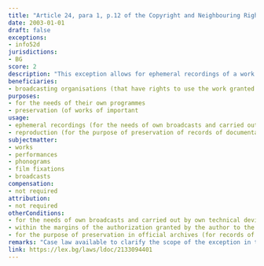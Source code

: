 ```yaml
---
title: "Article 24, para 1, p.12 of the Copyright and Neighbouring Rights Law (Член 24, ал.1, т.12 от Закона за авторското право и сродните му права)"
date: 2003-01-01 
draft: false
exceptions:
- info52d
jurisdictions:
- BG
score: 2
description: "This exception allows for ephemeral recordings of a work by broadcasting organisations, to whom the author has granted the right to use the work, carried out by their own technical devices and for the needs of their own broadcasts within the margins of the granted authorization. The exception also allows for the reproduction for the purpose of preservation of records of important documentary value in official archives." 
beneficiaries:
- broadcasting organisations (that have rights to use the work granted by its author)
purposes: 
- for the needs of their own programmes
- preservation (of works of important
usage:
- ephemeral recordings (for the needs of own broadcasts and carried out by own technical devices)
- reproduction (for the purpose of preservation of records of documentary value)
subjectmatter:
- works
- performances
- phonograms
- film fixations
- broadcasts
compensation:
- not required
attribution: 
- not required
otherConditions: 
- for the needs of own broadcasts and carried out by own technical devices (for ephemeral recordings)
- within the margins of the authorization granted by the author to the broadcaster (for ephemeral recordings)
- for the purpose of preservation in official archives (for records of documentary value)
remarks: "Case law available to clarify the scope of the exception in terms of type of usage - reproduction, but not communication to the public and making available to the public."
link: https://lex.bg/laws/ldoc/2133094401
---
```

